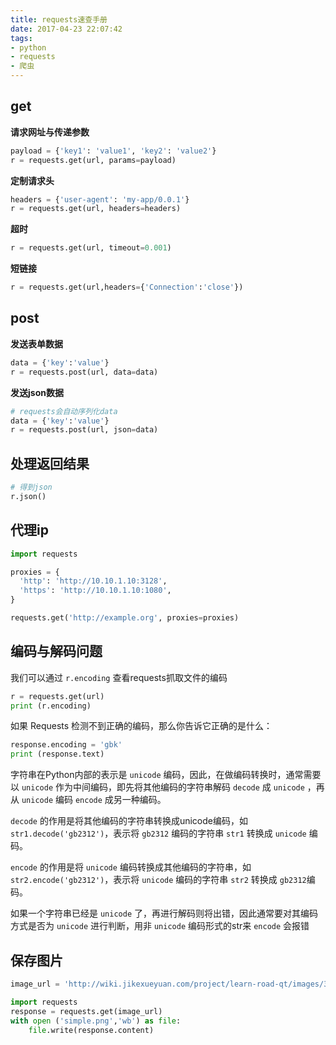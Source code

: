 ```yaml
---
title: requests速查手册
date: 2017-04-23 22:07:42
tags:
- python
- requests
- 爬虫
---
```


## get

**请求网址与传递参数**

```python
payload = {'key1': 'value1', 'key2': 'value2'}
r = requests.get(url, params=payload)
```

**定制请求头**

```python
headers = {'user-agent': 'my-app/0.0.1'}
r = requests.get(url, headers=headers)
```

**超时**

```python
r = requests.get(url, timeout=0.001)
```

**短链接**

```python
r = requests.get(url,headers={'Connection':'close'})
```

## post

**发送表单数据**

```python
data = {'key':'value'}
r = requests.post(url, data=data)
```

**发送json数据**

```python
# requests会自动序列化data
data = {'key':'value'}
r = requests.post(url, json=data)
```
## 处理返回结果

```python
# 得到json
r.json()
```

## 代理ip

```python
import requests

proxies = {
  'http': 'http://10.10.1.10:3128',
  'https': 'http://10.10.1.10:1080',
}

requests.get('http://example.org', proxies=proxies)
```

## 编码与解码问题

我们可以通过 `r.encoding` 查看requests抓取文件的编码

```python
r = requests.get(url)
print (r.encoding)
```

如果 Requests 检测不到正确的编码，那么你告诉它正确的是什么：

```python
response.encoding = 'gbk'
print (response.text)
```

字符串在Python内部的表示是 `unicode` 编码，因此，在做编码转换时，通常需要以 `unicode` 作为中间编码，即先将其他编码的字符串解码 `decode` 成 `unicode` ，再从 `unicode` 编码 `encode` 成另一种编码。

`decode` 的作用是将其他编码的字符串转换成unicode编码，如 `str1.decode('gb2312')`，表示将 `gb2312` 编码的字符串 `str1` 转换成 `unicode` 编码。

`encode` 的作用是将 `unicode` 编码转换成其他编码的字符串，如 `str2.encode('gb2312')`，表示将 `unicode` 编码的字符串 `str2` 转换成 `gb2312`编码。

如果一个字符串已经是 `unicode` 了，再进行解码则将出错，因此通常要对其编码方式是否为 `unicode` 进行判断，用非 `unicode` 编码形式的str来 `encode` 会报错

## 保存图片

```python
image_url = 'http://wiki.jikexueyuan.com/project/learn-road-qt/images/32.png'

import requests
response = requests.get(image_url)
with open ('simple.png','wb') as file:
    file.write(response.content)
```
